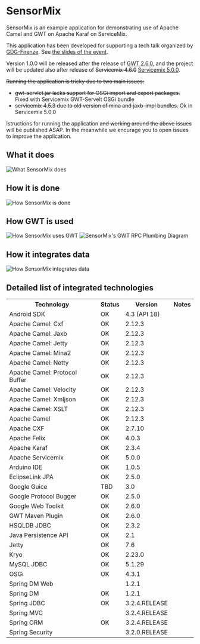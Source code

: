SensorMix
=========
SensorMix is an example application for demonstrating use of Apache Camel and GWT on Apache Karaf on ServiceMix.

This application has been developed for supporting a tech talk organized by [GDG-Firenze](http://www.gdg-firenze.info/lista-eventi-italiani/osgi-camel-e-gwt). See [the slides of the event](http://cristcost.github.io/sensormix-slides/).

Version 1.0.0 will be released after the release of [GWT 2.6.0](http://www.gwtproject.org/versions.html), and the project will be updated also after release of ~~Servicemix 4.6.0~~ [Servicemix 5.0.0](http://servicemix.apache.org/).

~~Running the application is tricky due to two main issues:~~
* ~~gwt-servlet.jar lacks support for OSGi import and export packages.~~ Fixed with Servicemix GWT-Servelt OSGi bundle
* ~~servicemix 4.5.3 due to old version of mina and jaxb-impl bundles.~~ Ok in Servicemix 5.0.0 


Istructions for running the application ~~and working around the above issues~~ will be published ASAP. In the meanwhile we encurage you to open issues to improve the application.


What it does
------------
![What SensorMix does](http://cristcost.github.io/sensormix/images/sensormix_arc_2.png "What SensorMix does")


How it is done
--------------
![How SensorMix is done](http://cristcost.github.io/sensormix/images/sensormix_arc_1.png "How SensorMix is done")


How GWT is used 
---------------
![How SensorMix uses GWT](http://cristcost.github.io/sensormix/images/gwt_image_3.png "How SensorMix uses GW")
![SensorMix's GWT RPC Plumbing Diagram](http://cristcost.github.io/sensormix/images/sensormix_gwt_2.png "SensorMix's GWT RPC Plumbing Diagram")


How it integrates data
----------------------
![How SensorMix integrates data](http://cristcost.github.io/sensormix/images/sensormix_camel_1.png "How SensorMix integrates data")





Detailed list of integrated technologies
---------------------------------------
<table>
<tr><th>Technology</th><th>Status</th><th>Version</th><th>Notes</th></tr>
<tr><td>Android SDK</td><td>OK</td><td>4.3 (API 18)</td><td></td></tr>
<tr><td>Apache Camel: Cxf</td><td>OK</td><td>2.12.3</td><td></td></tr>
<tr><td>Apache Camel: Jaxb</td><td>OK</td><td>2.12.3</td><td></td></tr>
<tr><td>Apache Camel: Jetty</td><td>OK</td><td>2.12.3</td><td></td></tr>
<tr><td>Apache Camel: Mina2 </td><td>OK</td><td>2.12.3</td><td></td></tr>
<tr><td>Apache Camel: Netty </td><td>OK</td><td>2.12.3</td><td></td></tr>
<tr><td>Apache Camel: Protocol Buffer </td><td>OK</td><td>2.12.3</td><td></td></tr>
<tr><td>Apache Camel: Velocity</td><td>OK</td><td>2.12.3</td><td></td></tr>
<tr><td>Apache Camel: Xmljson</td><td>OK</td><td>2.12.3</td><td></td></tr>
<tr><td>Apache Camel: XSLT</td><td>OK</td><td>2.12.3</td><td></td></tr>
<tr><td>Apache Camel</td><td>OK</td><td>2.12.3</td><td></td></tr>
<tr><td>Apache CXF</td><td>OK</td><td>2.7.10</td><td></td></tr>
<tr><td>Apache Felix</td><td>OK</td><td>4.0.3</td><td></td></tr>
<tr><td>Apache Karaf</td><td>OK</td><td>2.3.4</td><td></td></tr>
<tr><td>Apache Servicemix</td><td>OK</td><td>5.0.0</td><td></td></tr>
<tr><td>Arduino IDE</td><td>OK</td><td>1.0.5</td><td></td></tr>
<tr><td>EclipseLink JPA</td><td>OK</td><td>2.5.0</td><td></td></tr>
<tr><td>Google Guice</td><td>TBD</td><td>3.0</td><td></td></tr>
<tr><td>Google Protocol Bugger</td><td>OK</td><td>2.5.0</td><td></td></tr>
<tr><td>Google Web Toolkit</td><td>OK</td><td>2.6.0</td><td></td></tr>
<tr><td>GWT Maven Plugin</td><td>OK</td><td>2.6.0</td><td></td></tr>
<tr><td>HSQLDB JDBC</td><td>OK</td><td>2.3.2</td><td></td></tr>
<tr><td>Java Persistence API</td><td>OK</td><td>2.1</td><td></td></tr>
<tr><td>Jetty</td><td>OK</td><td>7.6</td><td></td></tr>
<tr><td>Kryo</td><td>OK</td><td>2.23.0</td><td></td></tr>
<tr><td>MySQL JDBC</td><td>OK</td><td>5.1.29</td><td></td></tr>
<tr><td>OSGi</td><td>OK</td><td>4.3.1</td><td></td></tr>
<tr><td>Spring DM Web</td><td></td><td>1.2.1</td><td></td></tr>
<tr><td>Spring DM</td><td>OK</td><td>1.2.1</td><td></td></tr>
<tr><td>Spring JDBC</td><td>OK</td><td>3.2.4.RELEASE</td><td></td></tr>
<tr><td>Spring MVC</td><td></td><td>3.2.4.RELEASE</td><td></td></tr>
<tr><td>Spring ORM</td><td>OK</td><td>3.2.4.RELEASE</td><td></td></tr>
<tr><td>Spring Security</td><td></td><td>3.2.0.RELEASE</td><td></td></tr>
</table>



